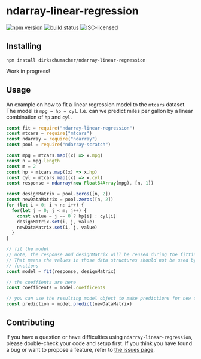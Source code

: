 # ndarray-linear-regression



[![npm version](https://img.shields.io/npm/v/ndarray-linear-regression.svg)](https://www.npmjs.com/package/ndarray-linear-regression)
[![build status](https://img.shields.io/travis/derhuerst/todo-name.svg)](https://travis-ci.org/dirkschumacher/ndarray-linear-regression)
![ISC-licensed](https://img.shields.io/github/license/dirkschumacher/ndarray-linear-regression.svg)

## Installing

```shell
npm install dirkschumacher/ndarray-linear-regression
```

Work in progress!

## Usage

An example on how to fit a linear regression model to the `mtcars` dataset.
The model is `mpg ~ hp + cyl`. I.e. can we predict miles per gallon by a linear combination of `hp` and `cyl`.
```js
const fit = require("ndarray-linear-regression")
const mtcars = require("mtcars")
const ndarray = require("ndarray")
const pool = require("ndarray-scratch")

const mpg = mtcars.map((x) => x.mpg)
const n = mpg.length
const m = 2
const hp = mtcars.map((x) => x.hp)
const cyl = mtcars.map((x) => x.cyl)
const response = ndarray(new Float64Array(mpg), [n, 1])

const designMatrix = pool.zeros([n, 2])
const newDataMatrix = pool.zeros([n, 2])
for (let i = 0; i < n; i++) {
  for(let j = 0; j < m; j++) {
    const value = j == 0 ? hp[i] : cyl[i]
    designMatrix.set(i, j, value)
    newDataMatrix.set(i, j, value)
  }
}

// fit the model
// note, the response and designMatrix will be reused during the fitting process
// That means the values in those data structures should not be used by any other
// functions
const model = fit(response, designMatrix)

// the coeffients are here
const coefficents = model.coefficents

// you can use the resulting model object to make predictions for new data
const prediction = model.predict(newDataMatrix)
```


## Contributing

If you have a question or have difficulties using `ndarray-linear-regression`, please double-check your code and setup first. If you think you have found a bug or want to propose a feature, refer to [the issues page](https://github.com/dirkschumacher/ndarray-linear-regression/issues).
